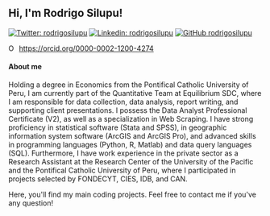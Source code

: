 
<h2> Hi, I'm Rodrigo Silupu!</h2>

[![Twitter: rodrigosilupu](https://img.shields.io/twitter/follow/rodrigosilupu?style=social)](https://twitter.com/PenarandaSilupu)
[![Linkedin: rodrigosilupu](https://img.shields.io/badge/-rodrigosilupu-blue?style=flat-square&logo=Linkedin&logoColor=white&link=https://www.linkedin.com/in/silupurodrigo/)](https://www.linkedin.com/in/silupurodrigo/)
[![GitHub rodrigosilupu](https://img.shields.io/github/followers/rodrigosilupu?label=follow&style=social)](https://github.com/rodrigosilupu)
<div itemscope itemtype="https://schema.org/Person"><a itemprop="sameAs" content="https://orcid.org/0000-0002-1200-4274" href="https://orcid.org/0000-0002-1200-4274" target="orcid.widget" rel="me noopener noreferrer" style="vertical-align:top;"><img src="https://orcid.org/sites/default/files/images/orcid_16x16.png" style="width:1em;margin-right:.5em;" alt="ORCID iD icon">https://orcid.org/0000-0002-1200-4274</a></div>


#### About me 
Holding a degree in Economics from the Pontifical Catholic University of Peru, I am currently part of the Quantitative Team at Equilibrium SDC, where I am responsible for data collection, data analysis, report writing, and supporting client presentations. I possess the Data Analyst Professional Certificate (V2), as well as a specialization in Web Scraping. I have strong proficiency in statistical software (Stata and SPSS), in geographic information system software (ArcGIS and ArcGIS Pro), and advanced skills in programming languages (Python, R, Matlab) and data query languages (SQL). Furthermore, I have work experience in the private sector as a Research Assistant at the Research Center of the University of the Pacific and the Pontifical Catholic University of Peru, where I participated in projects selected by FONDECYT, CIES, IDB, and CAN.

Here, you'll find my main coding projects. Feel free to contact me if you've any question!
  

